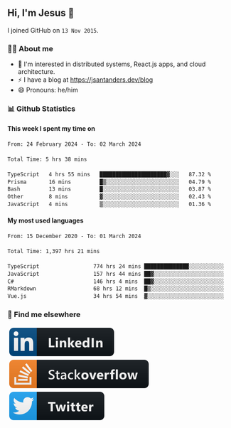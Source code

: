 ## Hi, I'm Jesus 👋

I joined GitHub on `13 Nov 2015`.

<!-- Talking about you -->

### 👨‍💻 About me

- 👦 I'm interested in distributed systems, React.js apps, and cloud architecture.
- ⚡️ I have a blog at <https://jsantanders.dev/blog>
- 😄 Pronouns: he/him

### 📊 Github Statistics

#### This week I spent my time on

<!--START_SECTION:weekly-->

```txt
From: 24 February 2024 - To: 02 March 2024

Total Time: 5 hrs 38 mins

TypeScript   4 hrs 55 mins   █████████████████████▓░░░   87.32 %
Prisma       16 mins         █▒░░░░░░░░░░░░░░░░░░░░░░░   04.79 %
Bash         13 mins         █░░░░░░░░░░░░░░░░░░░░░░░░   03.87 %
Other        8 mins          ▓░░░░░░░░░░░░░░░░░░░░░░░░   02.43 %
JavaScript   4 mins          ▒░░░░░░░░░░░░░░░░░░░░░░░░   01.36 %
```

<!--END_SECTION:weekly-->

#### My most used languages

<!--START_SECTION:alltime-->

```txt
From: 15 December 2020 - To: 01 March 2024

Total Time: 1,397 hrs 21 mins

TypeScript                 774 hrs 24 mins ██████████████░░░░░░░░░░░   55.42 %
JavaScript                 157 hrs 44 mins ██▓░░░░░░░░░░░░░░░░░░░░░░   11.29 %
C#                         146 hrs 4 mins  ██▓░░░░░░░░░░░░░░░░░░░░░░   10.45 %
RMarkdown                  68 hrs 12 mins  █▒░░░░░░░░░░░░░░░░░░░░░░░   04.88 %
Vue.js                     34 hrs 54 mins  ▓░░░░░░░░░░░░░░░░░░░░░░░░   02.50 %
```

<!--END_SECTION:alltime-->

### 📢 Find me elsewhere

<p>
  <a target="_blank" href="https://linkedin.com/in/jsantanders">
    <img src="https://github.com/jsantanders/jsantanders/blob/master/img/linkedin.svg" alt="LinkedIn" style="vertical-align:top; margin:4px">
  </a>
  
  <a target="_blank" href="https://stackoverflow.com/users/7318331/jesus-santander">
    <img src="https://github.com/jsantanders/jsantanders/blob/master/img/stackoverflow.svg" alt="StackOverflow" style="vertical-align:top; margin:4px">
  </a>
  
  <a target="_blank" href="http://twitter.com/jsantanders">
    <img src="https://github.com/jsantanders/jsantanders/blob/master/img/twitter.svg" alt="Twitter" style="vertical-align:top; margin:4px">
  </a>
</p>

